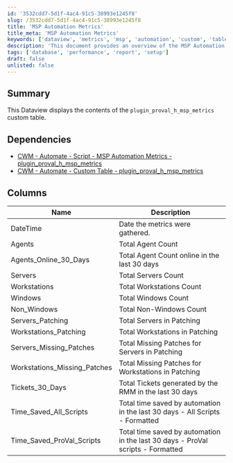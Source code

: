 ```yaml
---
id: '3532cdd7-5d1f-4ac4-91c5-38993e1245f8'
slug: /3532cdd7-5d1f-4ac4-91c5-38993e1245f8
title: 'MSP Automation Metrics'
title_meta: 'MSP Automation Metrics'
keywords: ['dataview', 'metrics', 'msp', 'automation', 'custom', 'table']
description: 'This document provides an overview of the MSP Automation Metrics Dataview, which displays the contents of the plugin_proval_h_msp_metrics custom table, including various metrics related to agents, servers, workstations, and ticketing over a specified time frame.'
tags: ['database', 'performance', 'report', 'setup']
draft: false
unlisted: false
---
```


## Summary

This Dataview displays the contents of the `plugin_proval_h_msp_metrics` custom table.

## Dependencies

- [CWM - Automate - Script - MSP Automation Metrics - plugin_proval_h_msp_metrics](/docs/408bb0fc-cfe0-4ea3-8e77-af13c41e054e)
- [CWM - Automate - Custom Table - plugin_proval_h_msp_metrics](/docs/aed83a49-ef72-45bd-bcef-369484754612)

## Columns

| Name                           | Description                                                |
|--------------------------------|------------------------------------------------------------|
| DateTime                       | Date the metrics were gathered.                            |
| Agents                         | Total Agent Count                                          |
| Agents_Online_30_Days         | Total Agent Count online in the last 30 days              |
| Servers                        | Total Servers Count                                        |
| Workstations                   | Total Workstations Count                                    |
| Windows                        | Total Windows Count                                        |
| Non_Windows                    | Total Non-Windows Count                                    |
| Servers_Patching               | Total Servers in Patching                                  |
| Workstations_Patching          | Total Workstations in Patching                             |
| Servers_Missing_Patches        | Total Missing Patches for Servers in Patching             |
| Workstations_Missing_Patches    | Total Missing Patches for Workstations in Patching        |
| Tickets_30_Days               | Total Tickets generated by the RMM in the last 30 days    |
| Time_Saved_All_Scripts        | Total time saved by automation in the last 30 days - All Scripts - Formatted |
| Time_Saved_ProVal_Scripts     | Total time saved by automation in the last 30 days - ProVal scripts - Formatted |